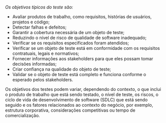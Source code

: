 *Os objetivos típicos do teste são:*


  - Avaliar produtos de trabalho, como requisitos, histórias de usuários, projetos e código;
  - Detectar falhas e defeitos; 
  - Garantir a cobertura necessária de um objeto de teste;
  - Reduzindo o nível de risco de qualidade de software inadequado;
  - Verificar se os requisitos especificados foram atendidos;
  - Verificar se um objeto de teste está em conformidade com os requisitos contratuais, legais e normativos;
  - Fornecer informações aos stakeholders para que eles possam tomar decisões informadas;
  - Criar confiança na qualidade do objeto de teste;
  - Validar se o objeto de teste está completo e funciona conforme o esperado pelos stakeholders.


Os objetivos dos testes podem variar, dependendo do contexto, o que inclui o produto de trabalho que está sendo testado, o nível de teste, os riscos, o ciclo de vida de       desenvolvimento de software (SDLC) que está sendo seguido e os fatores relacionados ao contexto do negócio, por exemplo, estrutura corporativa, considerações competitivas     ou tempo de comercialização. 
